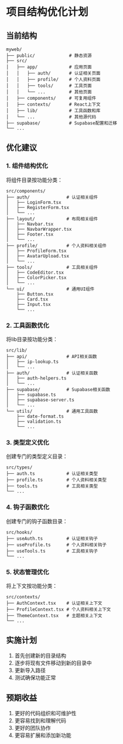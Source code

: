 # 项目结构优化计划

## 当前结构

```
myweb/
├── public/             # 静态资源
├── src/
│   ├── app/            # 应用页面
│   │   ├── auth/       # 认证相关页面
│   │   ├── profile/    # 个人资料页面
│   │   ├── tools/      # 工具页面
│   │   └── ...         # 其他页面
│   ├── components/     # 可复用组件
│   ├── contexts/       # React上下文
│   ├── lib/            # 工具函数和库
│   └── ...             # 其他源代码
├── supabase/           # Supabase配置和迁移
└── ...
```

## 优化建议

### 1. 组件结构优化

将组件目录按功能分类：

```
src/components/
├── auth/              # 认证相关组件
│   ├── LoginForm.tsx
│   ├── RegisterForm.tsx
│   └── ...
├── layout/            # 布局相关组件
│   ├── Navbar.tsx
│   ├── NavbarWrapper.tsx
│   ├── Footer.tsx
│   └── ...
├── profile/           # 个人资料相关组件
│   ├── ProfileForm.tsx
│   ├── AvatarUpload.tsx
│   └── ...
├── tools/             # 工具相关组件
│   ├── CodeEditor.tsx
│   ├── ColorPicker.tsx
│   └── ...
└── ui/                # 通用UI组件
    ├── Button.tsx
    ├── Card.tsx
    ├── Input.tsx
    └── ...
```

### 2. 工具函数优化

将lib目录按功能分类：

```
src/lib/
├── api/               # API相关函数
│   ├── ip-lookup.ts
│   └── ...
├── auth/              # 认证相关函数
│   ├── auth-helpers.ts
│   └── ...
├── supabase/          # Supabase相关函数
│   ├── supabase.ts
│   ├── supabase-server.ts
│   └── ...
└── utils/             # 通用工具函数
    ├── date-format.ts
    ├── validation.ts
    └── ...
```

### 3. 类型定义优化

创建专门的类型定义目录：

```
src/types/
├── auth.ts            # 认证相关类型
├── profile.ts         # 个人资料相关类型
├── tools.ts           # 工具相关类型
└── ...
```

### 4. 钩子函数优化

创建专门的钩子函数目录：

```
src/hooks/
├── useAuth.ts         # 认证相关钩子
├── useProfile.ts      # 个人资料相关钩子
├── useTools.ts        # 工具相关钩子
└── ...
```

### 5. 状态管理优化

将上下文按功能分类：

```
src/contexts/
├── AuthContext.tsx    # 认证相关上下文
├── ProfileContext.tsx # 个人资料相关上下文
├── ThemeContext.tsx   # 主题相关上下文
└── ...
```

## 实施计划

1. 首先创建新的目录结构
2. 逐步将现有文件移动到新的目录中
3. 更新导入路径
4. 测试确保功能正常

## 预期收益

1. 更好的代码组织和可维护性
2. 更容易找到和理解代码
3. 更好的团队协作
4. 更容易扩展和添加新功能